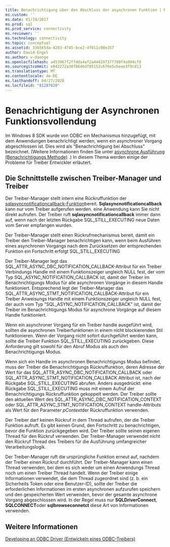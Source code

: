 ```yaml
---
title: Benachrichtigung über den Abschluss der asynchronen Funktion | Microsoft-Dokumentation
ms.custom: ''
ms.date: 01/19/2017
ms.prod: sql
ms.prod_service: connectivity
ms.reviewer: ''
ms.technology: connectivity
ms.topic: conceptual
ms.assetid: 336565da-4203-4745-bce2-4f011c08e357
author: David-Engel
ms.author: v-daenge
ms.openlocfilehash: a453967f2ffdda4af2a44429737f700f4a994cf8
ms.sourcegitcommit: e042272a38fb646df05152c676e5cbeae3f9cd13
ms.translationtype: MT
ms.contentlocale: de-DE
ms.lasthandoff: 04/27/2020
ms.locfileid: "81287820"
---
```

# <a name="notification-of-asynchronous-function-completion"></a>Benachrichtigung der Asynchronen Funktionsvollendung
Im Windows 8 SDK wurde von ODBC ein Mechanismus hinzugefügt, mit dem Anwendungen benachrichtigt werden, wenn ein asynchroner Vorgang abgeschlossen ist. Dies wird als "Benachrichtigung bei Abschluss" bezeichnet. (Weitere Informationen finden Sie unter [asynchrone Ausführung (Benachrichtigungs Methode)](../../../odbc/reference/develop-app/asynchronous-execution-notification-method.md) .) In diesem Thema werden einige der Probleme für Treiber Entwickler erläutert.  
  
## <a name="the-interface-between-the-driver-manager-and-driver"></a>Die Schnittstelle zwischen Treiber-Manager und Treiber  
 Der Treiber-Manager stellt intern eine Rückruffunktion der [sqlasyncnotificationcallback-Funktion](../../../odbc/reference/develop-driver/sqlasyncnotificationcallback-function.md)bereit. **Sqlasyncnotificationcallback** kann nur vom Treiber aufgerufen werden. eine Anwendung kann Sie nicht direkt aufrufen. Der Treiber ruft **sqlasyncnotificationcallback** immer dann auf, wenn nach der letzten Rückgabe SQL_STILL_EXECUTING neue Daten vom Server empfangen wurden.  
  
 Der Treiber-Manager stellt einen Rückrufmechanismus bereit, damit ein Treiber den Treiber-Manager benachrichtigen kann, wenn beim Ausführen eines asynchronen Vorgangs nach dem Zurücksetzen der entsprechenden Funktion ein Fortschritt erfolgt SQL_STILL_EXECUTING  
  
 Der Treiber-Manager legt das SQL_ATTR_ASYNC_DBC_NOTIFICATION_CALLBACK-Attribut für ein Treiber Verbindungs Handle mit einem Funktionszeiger ungleich NULL fest, der vom Typ SQL_ASYNC_NOTIFICATION_CALLBACK ist, damit der Treiber im Benachrichtigungs Modus für alle asynchronen Vorgänge in diesem Handle funktioniert. Entsprechend legt der Treiber-Manager das SQL_ATTR_ASYNC_STMT_NOTIFICATION_CALLBACK-Attribut für ein Treiber Anweisungs Handle mit einem Funktionszeiger ungleich NULL fest, der auch vom Typ "SQL_ASYNC_NOTIFICATION_CALLBACK" ist, damit der Treiber im Benachrichtigungs Modus für asynchrone Vorgänge auf diesem Handle funktioniert.  
  
 Wenn ein asynchroner Vorgang für ein Treiber handle ausgeführt wird, sollten die asynchronen Treiberfunktionen in einem nicht blockierenden Stil funktionieren. Wenn der Vorgang nicht sofort durchgeführt werden kann, sollte die Treiber Funktion SQL_STILL_EXECUTING zurückgeben. Diese Anforderung gilt sowohl für den Abruf Modus als auch den Benachrichtigungs Modus.  
  
 Wenn sich ein Handle im asynchronen Benachrichtigungs Modus befindet, muss der Treiber die Benachrichtigungs Rückruffunktion, deren Adresse der Wert für das SQL_ATTR_ASYNC_DBC_NOTIFICATION_CALLBACK oder SQL_ATTR_ASYNC_STMT_NOTIFICATION_CALLBACK Attribut ist, nach der Rückgabe SQL_STILL_EXECUTING abrufen. Anders ausgedrückt: eine Rückgabe SQL_STILL_EXECUTING muss mit einem Aufruf der Benachrichtigungs Rückruffunktion gekoppelt werden. Der Treiber sollte den aktuellen Wert des SQL_ATTR_ASYNC_DBC_NOTIFICATION_CONTEXT oder SQL_ATTR_ASYNC_STMT_NOTIFICATION_CONTEXT handle-Attributs als Wert für den Parameter *pContext*der Rückruffunktion verwenden.  
  
 Der Treiber darf keinen Rückruf in dem Thread aufrufen, der die Treiber Funktion aufruft. Es gibt keinen Grund, den Fortschritt zu benachrichtigen, bevor die Funktion zurückgegeben wird. Der Treiber sollte seinen eigenen Thread für den Rückruf verwenden. Der Treiber-Manager verwendet nicht den Rückruf Thread des Treibers für die Ausführung umfangreicher Verarbeitungslogik.  
  
 Der Treiber-Manager ruft die ursprüngliche Funktion erneut auf, nachdem der Treiber einen Rückruf durchführt. Der Treiber-Manager kann einen Thread verwenden, bei dem es sich weder um einen Anwendungs Thread noch um einen Treiber Thread handelt. Wenn der Treiber einige Informationen verwendet, die dem Thread zugeordnet sind (z. b. ein Sicherheits Token oder eine Benutzer-ID), sollte der Treiber die erforderlichen Informationen im ersten asynchronen aufzurufen speichern und den gespeicherten Wert verwenden, bevor der gesamte asynchrone Vorgang abgeschlossen wird. In der Regel muss nur **SQLDriverConnect**, **SQLCONNECT**oder **sqlbrowseconnetct** diese Art von Informationen verwenden.  
  
## <a name="see-also"></a>Weitere Informationen  
 [Developing an ODBC Driver (Entwickeln eines ODBC-Treibers)](../../../odbc/reference/develop-driver/developing-an-odbc-driver.md)
